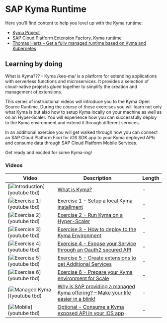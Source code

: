 # SAP Kyma Runtime

Here you'll find content to help you level up with the Kyma runtime:

- [Kyma Project](https://kyma-project.io)
- [SAP Cloud Platform Extension Factory, Kyma runtime](https://discovery-center.cloud.sap/protected/index.html#/serviceCatalog/1b320a69-c013-417c-bf55-2683299777c6)
- [Thomas Hertz - Get a fully managed runtime based on Kyma and Kubernetes](https://blogs.sap.com/2020/05/12/get-a-fully-managed-runtime-based-on-kyma-and-kubernetes/)

## Learning by doing

What is Kyma??? - Kyma /kee-ma/ is a platform for extending applications with serverless functions and microservices. It provides a selection of cloud-native projects glued together to simplify the creation and management of extensions.  

This series of instructional videos will introduce you to the Kyma Open Source Runtime. During the course of these exercises you will learn not only what Kyma is but also how to setup Kyma locally on your machine as well as on an Hyper-Scaler. You will experience how you can successfully deploy to the Kyma environment and extend it through different services.

In an additional exercise you will get walked through how you can connect an SAP Cloud Platform Fiori for iOS SDK app to your Kyma deployed APIs and consume data through SAP Cloud Platform Mobile Services.

Get ready and excited for some Kyma-ing!

### Videos  

| Video | Description | Length |
| - | - | - |
| [![Introduction](thumbnail-01.jpg)](youtube tbd)  | [What is Kyma?](https://github.com/SAP-samples)                                                  | - |
| [![Exercise 1](thumbnail-02.jpg)](youtube tbd)    | [Exercise 1 - Setup a local Kyma installment](https://github.com/SAP-samples)                    | - |
| [![Exercise 2](thumbnail-03.jpg)](youtube tbd)    | [Exercise 2 - Run Kyma on a Hyper-Scaler](https://github.com/SAP-samples)                        | - |
| [![Exercise 3](thumbnail-04.jpg)](youtube tbd)    | [Exercise 3 - How to deploy to the Kyma Environment](https://github.com/SAP-samples)             | - |
| [![Exercise 4](thumbnail-05.jpg)](youtube tbd)    | [Exercise 4 - Expose your Service through an Oauth2 secured API](https://github.com/SAP-samples) | - |
| [![Exercise 5](thumbnail-06.jpg)](youtube tbd)    | [Exercise 5 - Create extensions to get Additional Services](https://github.com/SAP-samples)      | - |
| [![Exercise 6](thumbnail-07.jpg)](youtube tbd)    | [Exercise 6 - Prepare your Kyma environment for Scale](https://github.com/SAP-samples)           | - |
| [![Managed Kyma](thumbnail-08.jpg)](youtube tbd)  | [Why is SAP providing a managed Kyma offering? – Make your life easier in a blink!](https://github.com/SAP-samples) | - |
| [![Mobile](thumbnail-09.jpg)](youtube tbd)        | [Optional - Consume a Kyma exposed API in your iOS app](https://github.com/SAP-samples)          | - |
